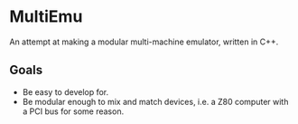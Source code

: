 # MultiEmu
An attempt at making a modular multi-machine emulator, written in C++.

## Goals
- Be easy to develop for.
- Be modular enough to mix and match devices, i.e. a Z80 computer with a PCI bus for some reason.

